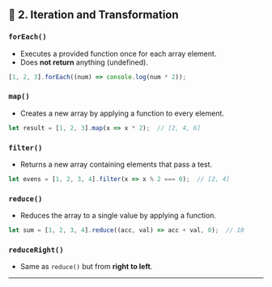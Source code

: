 
## 🔹 2. **Iteration and Transformation**

### `forEach()`

* Executes a provided function once for each array element.
* Does **not return** anything (undefined).

```js
[1, 2, 3].forEach((num) => console.log(num * 2));
```

### `map()`

* Creates a new array by applying a function to every element.

```js
let result = [1, 2, 3].map(x => x * 2);  // [2, 4, 6]
```

### `filter()`

* Returns a new array containing elements that pass a test.

```js
let evens = [1, 2, 3, 4].filter(x => x % 2 === 0);  // [2, 4]
```

### `reduce()`

* Reduces the array to a single value by applying a function.

```js
let sum = [1, 2, 3, 4].reduce((acc, val) => acc + val, 0);  // 10
```

### `reduceRight()`

* Same as `reduce()` but from **right to left**.

---